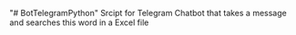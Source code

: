 "# BotTelegramPython" 
Srcipt for Telegram Chatbot that takes a message and searches this word in a Excel file
